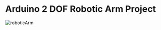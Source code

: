 # Arduino 2 DOF Robotic Arm Project

![roboticArm](https://user-images.githubusercontent.com/47810611/108626946-8bb9fd00-745b-11eb-91a8-56710aba9d60.png)
